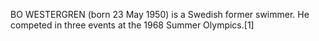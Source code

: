 BO WESTERGREN (born 23 May 1950) is a Swedish former swimmer. He competed in three events at the 1968 Summer Olympics.[1]
